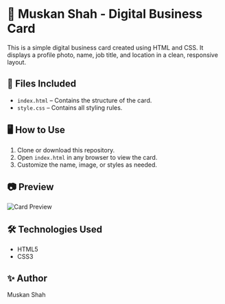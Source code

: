 # 💼 Muskan Shah - Digital Business Card

This is a simple digital business card created using HTML and CSS. It displays a profile photo, name, job title, and location in a clean, responsive layout.

## 📁 Files Included
- `index.html` – Contains the structure of the card.
- `style.css` – Contains all styling rules.

## 🖥️ How to Use
1. Clone or download this repository.
2. Open `index.html` in any browser to view the card.
3. Customize the name, image, or styles as needed.

## 📷 Preview
![Card Preview](https://img.freepik.com/premium-psd/png-indian-business-woman-photography-portrait-smiling_53876-522930.jpg?w=360)

## 🛠️ Technologies Used
- HTML5
- CSS3

## ✨ Author
Muskan Shah
